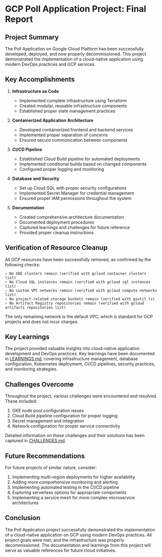 # GCP Poll Application Project: Final Report

## Project Summary

The Poll Application on Google Cloud Platform has been successfully developed, deployed, and now properly decommissioned. This project demonstrated the implementation of a cloud-native application using modern DevOps practices and GCP services.

## Key Accomplishments

1. **Infrastructure as Code**
   - Implemented complete infrastructure using Terraform
   - Created modular, reusable infrastructure components
   - Established proper state management practices

2. **Containerized Application Architecture**
   - Developed containerized frontend and backend services
   - Implemented proper separation of concerns
   - Ensured secure communication between components

3. **CI/CD Pipeline**
   - Established Cloud Build pipeline for automated deployments
   - Implemented conditional builds based on changed components
   - Configured proper logging and monitoring

4. **Database and Security**
   - Set up Cloud SQL with proper security configurations
   - Implemented Secret Manager for credential management
   - Ensured proper IAM permissions throughout the system

5. **Documentation**
   - Created comprehensive architecture documentation
   - Documented deployment procedures
   - Captured learnings and challenges for future reference
   - Provided proper cleanup instructions

## Verification of Resource Cleanup

All GCP resources have been successfully removed, as confirmed by the following checks:

```
✓ No GKE clusters remain (verified with gcloud container clusters list)
✓ No Cloud SQL instances remain (verified with gcloud sql instances list)
✓ No custom VPC networks remain (verified with gcloud compute networks list)
✓ No project-related storage buckets remain (verified with gsutil ls)
✓ No Artifact Registry repositories remain (verified with gcloud artifacts repositories list)
```

The only remaining network is the default VPC, which is standard for GCP projects and does not incur charges.

## Key Learnings

The project provided valuable insights into cloud-native application development and DevOps practices. Key learnings have been documented in [LEARNINGS.md](./LEARNINGS.md), covering infrastructure management, database configuration, Kubernetes deployment, CI/CD pipelines, security practices, and monitoring strategies.

## Challenges Overcome

Throughout the project, various challenges were encountered and resolved. These included:

1. GKE node pool configuration issues
2. Cloud Build pipeline configuration for proper logging
3. Secret management and integration
4. Network configuration for proper service connectivity

Detailed information on these challenges and their solutions has been captured in [CHALLENGES.md](./CHALLENGES.md).

## Future Recommendations

For future projects of similar nature, consider:

1. Implementing multi-region deployments for higher availability
2. Adding more comprehensive monitoring and alerting
3. Implementing automated testing in the CI/CD pipeline
4. Exploring serverless options for appropriate components
5. Implementing a service mesh for more complex microservice architectures

## Conclusion

The Poll Application project successfully demonstrated the implementation of a cloud-native application on GCP using modern DevOps practices. All project goals were met, and the infrastructure was properly decommissioned. The documentation and learnings from this project will serve as valuable references for future cloud initiatives. 